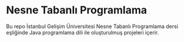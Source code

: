 # Nesne Tabanlı Programlama

Bu repo İstanbul Gelişim Üniversitesi Nesne Tabanlı Programlama dersi eşliğinde Java programlama dili ile oluşturulmuş projeleri içerir.

